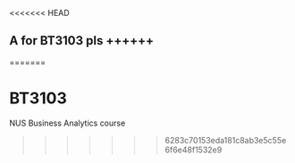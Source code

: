 <<<<<<< HEAD
## A for BT3103 pls ++++++
=======
# BT3103

NUS Business Analytics course
>>>>>>> 6283c70153eda181c8ab3e5c55e6f6e48f1532e9

